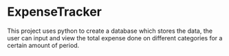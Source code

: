 # ExpenseTracker
This project uses python to create a database which stores the data, the user can input and view the total expense done on different categories for a certain amount of period.
